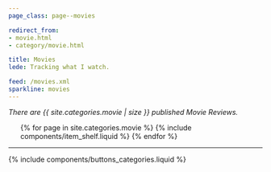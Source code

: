 ```yaml
---
page_class: page--movies

redirect_from:
- movie.html
- category/movie.html

title: Movies
lede: Tracking what I watch.

feed: /movies.xml
sparkline: movies
---
```


*There are {{ site.categories.movie | size }} published Movie Reviews.*

<ol class="shelf  h-feed" id="movies" role="list">
    {% for page in site.categories.movie %}
        {% include components/item_shelf.liquid %}
    {% endfor %}
</ol>

--------

{% include components/buttons_categories.liquid %}
